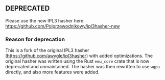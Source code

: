 ## DEPRECATED
Please use the new IPL3 hasher here:
https://github.com/Polprzewodnikowy/ipl3hasher-new

### Reason for deprecation
This is a fork of the original IPL3 hasher (https://github.com/awygle/ipl3hasher) with added optimizations.
The original hasher was written using the Rust `emu_core` crate that is now deprecated and unmaintained.
The hasher was then rewritten to use `wgpu` directly, and also more features were added.
